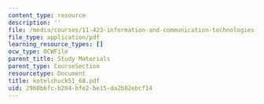 ```yaml
---
content_type: resource
description: ''
file: /media/courses/11-423-information-and-communication-technologies-in-community-development-spring-2004/2960b6fcb204bfe2be15da2b82ebcf14_kotelchuck51_68.pdf
file_type: application/pdf
learning_resource_types: []
ocw_type: OCWFile
parent_title: Study Materials
parent_type: CourseSection
resourcetype: Document
title: kotelchuck51_68.pdf
uid: 2960b6fc-b204-bfe2-be15-da2b82ebcf14
---
```

